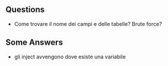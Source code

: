 
## Questions
- Come trovare il nome dei campi e delle tabelle? Brute force?

## Some Answers
- gli inject avvengono dove esiste una variabile
